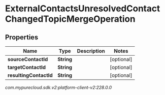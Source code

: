 # ExternalContactsUnresolvedContactChangedTopicMergeOperation


## Properties

| Name | Type | Description | Notes |
| ------------ | ------------- | ------------- | ------------- |
| **sourceContactId** | **String** |  |  [optional] |
| **targetContactId** | **String** |  |  [optional] |
| **resultingContactId** | **String** |  |  [optional] |




_com.mypurecloud.sdk.v2:platform-client-v2:228.0.0_
